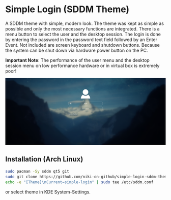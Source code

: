 # Simple Login (SDDM Theme)

A SDDM theme with simple, modern look. The theme was kept as simple as possible and only the most necessary functions are integrated. There is a menu button to select the user and the desktop session. The login is done by entering the password in the password text field followed by an Enter Event. Not included are screen keyboard and shutdown buttons. Because the system can be shut down via hardware power button on the PC.

**Important Note**: The performance of the user menu and the desktop session menu on low performance hardware or in virtual box is extremely poor!

![Preview](./Preview.png)

## Installation (Arch Linux)

```bash
sudo pacman -Sy sddm qt5 git
sudo git clone https://github.com/niki-on-github/simple-login-sddm-theme.git /usr/share/sddm/themes/simple-login
echo -e "[Theme]\nCurrent=simple-login" | sudo tee /etc/sddm.conf
```

or select theme in KDE System-Settings.
